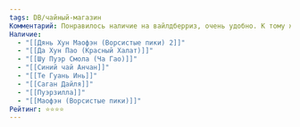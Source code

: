 ```yaml
---
tags: DB/чайный-магазин
Комментарий: Понравилось наличие на вайлдберриз, очень удобно. К тому же чай хороший. С сайта/оффлайн пока ничего не брал. Много обучающего контента. Не особо нравится подача.
Наличие:
  - "[[Дянь Хун Маофэн (Ворсистые пики) 2]]"
  - "[[Да Хун Пао (Красный Халат)]]"
  - "[[Шу Пуэр Смола (Ча Гао)]]"
  - "[[Синий чай Анчан]]"
  - "[[Те Гуань Инь]]"
  - "[[Саган Дайля]]"
  - "[[Пуэрзилла]]"
  - "[[Маофэн (Ворсистые пики)]]"
Рейтинг: ⭐️⭐️⭐️⭐️
---
```

